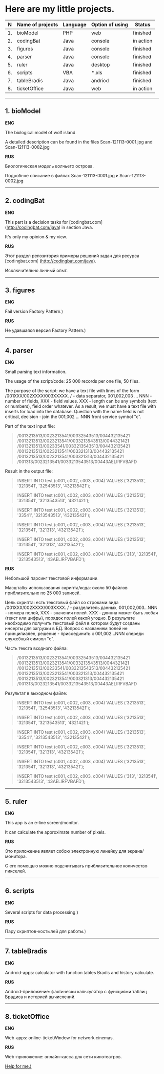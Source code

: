 # Here are my little projects.

|N|Name of projects|Language|Option of using|Status|
| --- | --- | --- | --- | --- |
|1.|bioModel|PHP|web|finished|
|2.|codingBat|Java|console|in action|
|3.|figures|Java|console|finished|
|4.|parser|Java|console|finished|
|5.|ruler|Java|desktop|finished|
|6.|scripts|VBA|*.xls|finished|
|7.|tableBradis|Java|andriod|finished|
|8.|ticketOffice|Java|web|in action|



***
## 1. bioModel

**ENG**

The biological model of wolf island.

A detailed description can be found in the files Scan-121113-0001.jpg and Scan-121113-0002.jpg

**RUS**

Биологическая модель волчьего острова.

Подробное описание в файлах Scan-121113-0001.jpg и Scan-121113-0002.jpg



***
## 2. codingBat

**ENG**

This part is a decision tasks for [codingbat.com] (http://codingbat.com/java) in section Java.

It's only my opinion & my view.

**RUS**

Этот раздел репозитория примеры решений задач для ресурса [codingbat.com] (http://codingbat.com/java).

Исключительно личный опыт.



***
## 3. figures

**ENG**

Fail version Factory Pattern.) 

**RUS**

Не удавшаяся версия Factory Pattern.)



***
## 4. parser

**ENG**

Small parsing text information.

The usage of the script/code: 25 000 records per one file, 50 files.

The purpose of the script: we have a text file with lines of the form /001XXX/002XXXX/003XXXXX. / - data separator, 001,002,003 ... NNN - number of fields, XXX - field values. XXX - length can be any symbols (text or numbers), field order whatever. As a result, we must have a text file with inserts for load into the database. Question with the name field is not critical, decision - join the 001,002 ... NNN front service symbol "c".

Part of the text input file:

>/0013213513/0023213541/00332543513/004432135421
>/0013213513/0023213541/0033213543513/0044321421
>/0013213513/00233541/0033213543513/004432135421
>/0013213513/0023213541/003321313/004432135421
>/0013213513/0023213541/003321313/004432135421
>/001313/0023213541/0033213543513/00443AELIRFVBAFD

Result in the output file:

>INSERT INTO test (c001, c002, c003, c004) VALUES ('3213513', '3213541', '32543513', '432135421');

>INSERT INTO test (c001, c002, c003, c004) VALUES ('3213513', '3213541', '3213543513', '4321421');

>INSERT INTO test (c001, c002, c003, c004) VALUES ('3213513', '33541', '3213543513', '432135421');

>INSERT INTO test (c001, c002, c003, c004) VALUES ('3213513', '3213541', '321313', '432135421');

>INSERT INTO test (c001, c002, c003, c004) VALUES ('3213513', '3213541', '321313', '432135421');

>INSERT INTO test (c001, c002, c003, c004) VALUES ('313', '3213541', '3213543513', '43AELIRFVBAFD');

**RUS**

Небольшой парсинг текстовой информации.

Масштабы использования скрипта/кода: около 50 файлов приблизительно по 25 000 записей.

Цель скрипта: есть текстовый файл со строками вида /001ХХХ/002ХХХХ/003ХХХХ. / - разделитель данных, 001,002,003...NNN - номера полей, ХХХ - значения полей. ХХХ - длинна может быть любая (текст или цифры), порядок полей какой угодно. В результате необходимо получить текстовый файл в котором будут созданы инсерты для загрузки в БД. Вопрос с названием полей не принципиален, решение - присоединить к 001,002...NNN спереди служебный символ "с".

Часть текста входного файла:

>/0013213513/0023213541/00332543513/004432135421
>/0013213513/0023213541/0033213543513/0044321421
>/0013213513/00233541/0033213543513/004432135421
>/0013213513/0023213541/003321313/004432135421
>/0013213513/0023213541/003321313/004432135421
>/001313/0023213541/0033213543513/00443AELIRFVBAFD

Результат в выходном файле:

>INSERT INTO test (c001, c002, c003, c004) VALUES ('3213513', '3213541', '32543513', '432135421');

>INSERT INTO test (c001, c002, c003, c004) VALUES ('3213513', '3213541', '3213543513', '4321421');

>INSERT INTO test (c001, c002, c003, c004) VALUES ('3213513', '33541', '3213543513', '432135421');

>INSERT INTO test (c001, c002, c003, c004) VALUES ('3213513', '3213541', '321313', '432135421');

>INSERT INTO test (c001, c002, c003, c004) VALUES ('3213513', '3213541', '321313', '432135421');

>INSERT INTO test (c001, c002, c003, c004) VALUES ('313', '3213541', '3213543513', '43AELIRFVBAFD');



***
## 5. ruler

**ENG**

This app is an e-line screen/monitor.

It can calculate the approximate number of pixels.

**RUS**

Это приложение являет собою электронную линейку для экрана/монитора.

С его помощью можно подсчитывать приблизительное количество пикселей.



***
## 6. scripts

**ENG**

Several scripts for data processing.)

**RUS**

Пару скриптов-костылей для работы.)



***
## 7. tableBradis

**ENG**

Android-apps: calculator with function tables Bradis and history calculate.

**RUS**

Android-приложение: фактически калькулятор с функциями таблиц Брадиса и историей вычислений.



***
## 8. ticketOffice

**ENG**

Web-apps: online-ticketWindow for network cinemas.

**RUS**

Web-приложение: онлайн-касса для сети кинотеатров.

[Help for me.)](https://github.com/adam-p/markdown-here/wiki/Markdown-Cheatsheet)